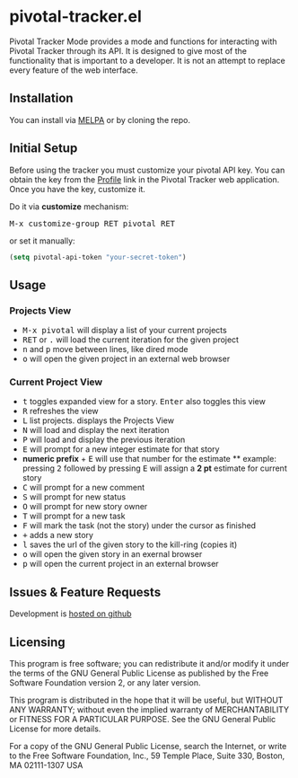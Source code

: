 # pivotal-tracker.el

Pivotal Tracker Mode provides a mode and functions for interacting with Pivotal Tracker through its API.
It is designed to give most of the functionality that is important to a developer.
It is not an attempt to replace every feature of the web interface.

## Installation

You can install via [MELPA](http://melpa.milkbox.net/#/pivotal-tracker) or by cloning the repo.

## Initial Setup

Before using the tracker you must customize your pivotal API key. You can
obtain the key from the [Profile](https://www.pivotaltracker.com/profile)
link in the Pivotal Tracker web application. Once you have the key, customize it.

Do it via **customize** mechanism:

<kbd>M-x customize-group RET pivotal RET</kbd>

or set it manually:

```el
(setq pivotal-api-token "your-secret-token")
```

## Usage

### Projects View

* <kbd>M-x pivotal</kbd> will display a list of your current projects
* <kbd>RET</kbd> or <kbd>.</kbd> will load the current iteration for the given project
* <kbd>n</kbd> and <kbd>p</kbd> move between lines, like dired mode
* <kbd>o</kbd> will open the given project in an external web browser

### Current Project View

* <kbd>t</kbd> toggles expanded view for a story. <kbd>Enter</kbd> also toggles this view
* <kbd>R</kbd> refreshes the view
* <kbd>L</kbd> list projects. displays the Projects View
* <kbd>N</kbd> will load and display the next iteration
* <kbd>P</kbd> will load and display the previous iteration
* <kbd>E</kbd> will prompt for a new integer estimate for that story
* **numeric prefix** + <kbd>E</kbd> will use that number for the estimate
**  example: pressing <kbd>2</kbd> followed by pressing <kbd>E</kbd> will assign a **2 pt** estimate for current story
* <kbd>C</kbd> will prompt for a new comment
* <kbd>S</kbd> will prompt for new status
* <kbd>O</kbd> will prompt for new story owner
* <kbd>T</kbd> will prompt for a new task
* <kbd>F</kbd> will mark the task (not the story) under the cursor as finished
* <kbd>+</kbd> adds a new story
* <kbd>l</kbd> saves the url of the given story to the kill-ring (copies it)
* <kbd>o</kbd> will open the given story in an exernal browser
* <kbd>p</kbd> will open the current project in an external browser

## Issues & Feature Requests

Development is [hosted on github](https://github.com/jxa/pivotal-tracker)

## Licensing

This program is free software; you can redistribute it and/or
modify it under the terms of the GNU General Public License as
published by the Free Software Foundation version 2, or any later version.

This program is distributed in the hope that it will be useful, but
WITHOUT ANY WARRANTY; without even the implied warranty of
MERCHANTABILITY or FITNESS FOR A PARTICULAR PURPOSE.  See the GNU
General Public License for more details.

For a copy of the GNU General Public License, search the Internet,
or write to the Free Software Foundation, Inc., 59 Temple Place,
Suite 330, Boston, MA 02111-1307 USA
